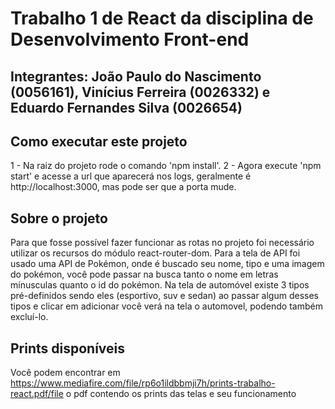 # Trabalho 1 de React da disciplina de Desenvolvimento Front-end

## Integrantes: João Paulo do Nascimento (0056161), Vinícius Ferreira (0026332) e Eduardo Fernandes Silva (0026654)

## Como executar este projeto

1 - Na raiz do projeto rode o comando 'npm install'.
2 - Agora execute 'npm start' e acesse a url que aparecerá nos logs, geralmente é http://localhost:3000, mas pode ser que a porta mude.

## Sobre o projeto

Para que fosse possível fazer funcionar as rotas no projeto foi necessário utilizar os recursos do
módulo react-router-dom.
Para a tela de API foi usado uma API de Pokémon, onde é buscado seu nome, tipo e uma imagem do pokémon, você pode passar na busca tanto o nome em letras mínusculas quanto o id do pokémon.
Na tela de automóvel existe 3 tipos pré-definidos sendo eles (esportivo, suv e sedan) ao passar algum desses tipos e clicar em adicionar você verá na tela o automovel, podendo também excluí-lo.

## Prints disponíveis

Você podem encontrar em https://www.mediafire.com/file/rp6o1ildbbmji7h/prints-trabalho-react.pdf/file o pdf contendo os prints das telas e seu funcionamento
